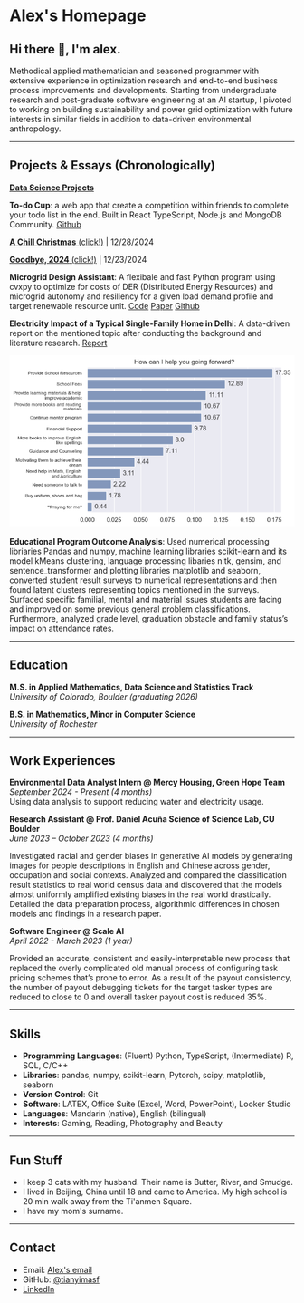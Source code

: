 # Alex's Homepage

## Hi there 👋, I'm alex. 

Methodical applied mathematician and seasoned programmer with extensive experience in optimization research and end-to-end business process improvements and developments. Starting from undergraduate research and post-graduate software engineering at an AI startup, I pivoted to working on building sustainability and power grid optimization with future interests in similar fields in addition to data-driven environmental anthropology.

---

## Projects & Essays (Chronologically)

[**Data Science Projects**](notebooks/ai-for-good-projects.md)

**To-do Cup**: a web app that create a competition within friends to complete your todo list in the end. Built in React TypeScript, Node.js and MongoDB Community. [Github](https://github.com/tianyimasf/todo-cup)

[**A Chill Christmas** (click!)](notebooks/a_chill_christmas.md) \| 12/28/2024

[**Goodbye, 2024** (click!)](notebooks/end_of_year_reflection.md) \| 12/23/2024

**Microgrid Design Assistant**: A flexibale and fast Python program using cvxpy to optimize for costs of DER (Distributed Energy Resources) and microgrid autonomy and resiliency for a given load demand profile and target renewable resource unit. [Code](notebooks/microgrid-dev.html) [Paper](https://drive.google.com/file/d/1_ewfbdYHzW9uIgzbXxjGDslFlMExmi1N/view?usp=sharing) [Github](https://github.com/tianyimasf/microgrid-design-assistant)

**Electricity Impact of a Typical Single-Family Home in Delhi**: A data-driven report on the mentioned topic after conducting the background and literature research. [Report](https://drive.google.com/file/d/1CwOXd4A1G-ywm68rSRB1-0W4NzBqG49n/view?usp=sharing)

![student help](Images/student_help.png)

**Educational Program Outcome Analysis**: Used numerical processing libriaries Pandas and numpy, machine learning libraries scikit-learn and its model kMeans clustering, language processing libaries nltk, gensim, and sentence_transformer and plotting libraries matplotlib and seaborn, converted student result surveys to numerical representations and then found latent clusters representing topics mentioned in the surveys. Surfaced specific familial, mental and material issues students are facing and improved on some previous general problem classifications. Furthermore, analyzed grade level, graduation obstacle and family status’s impact on attendance rates. 

---

## Education

**M.S. in Applied Mathematics, Data Science and Statistics Track**  
_University of Colorado, Boulder (graduating 2026)_ 

**B.S. in Mathematics, Minor in Computer Science**  
_University of Rochester_  

---

##  Work Experiences

**Environmental Data Analyst Intern @ Mercy Housing, Green Hope Team**    
_September 2024 - Present (4 months)_  
Using data analysis to support reducing water and electricity usage.

**Research Assistant @ Prof. Daniel Acuña Science of Science Lab, CU Boulder**  
_June 2023 – October 2023 (4 months)_

Investigated racial and gender biases in generative AI models by generating images for people descriptions in English and Chinese across gender, occupation and social contexts. Analyzed and compared the classification result statistics to real world census data and discovered that the models almost uniformly amplified existing biases in the real world drastically. Detailed the data preparation process, algorithmic differences in chosen models and findings in a research paper.

**Software Engineer @ Scale AI**  
_April 2022 - March 2023 (1 year)_

Provided an accurate, consistent and easily-interpretable new process that replaced the overly complicated old manual process of configuring task pricing schemes that’s prone to error. As a result of the payout consistency, the number of payout debugging tickets for the target tasker types are reduced to close to 0 and overall tasker payout cost is reduced 35%.

---

##  Skills

- **Programming Languages**: (Fluent) Python, TypeScript, (Intermediate) R, SQL, C/C++ 
- **Libraries**: pandas, numpy, scikit-learn, Pytorch, scipy, matplotlib, seaborn
- **Version Control**: Git
- **Software**: LATEX, Office Suite (Excel, Word, PowerPoint), Looker Studio
- **Languages**: Mandarin (native), English (bilingual) 
- **Interests**: Gaming, Reading, Photography and Beauty

---

## Fun Stuff

- I keep 3 cats with my husband. Their name is Butter, River, and Smudge. 
- I lived in Beijing, China until 18 and came to America. My high school is 20 min walk away from the Ti'anmen Square.
- I have my mom's surname.

---

##  Contact

* Email: <a href="mailto:alex.ma@colorado.edu">Alex's email</a>
* GitHub: [@tianyimasf](https://github.com/tianyimasf)
* <a href="https://www.linkedin.com/in/alex-tianyi-ma/">LinkedIn</a>



